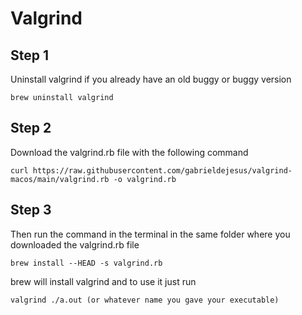 # Valgrind

## Step 1

Uninstall valgrind if you already have an old buggy or buggy version

```
brew uninstall valgrind
```

## Step 2

Download the valgrind.rb file with the following command

```
curl https://raw.githubusercontent.com/gabrieldejesus/valgrind-macos/main/valgrind.rb -o valgrind.rb
```

## Step 3

Then run the command in the terminal in the same folder where you downloaded the valgrind.rb file

```
brew install --HEAD -s valgrind.rb
```

brew will install valgrind and to use it just run

```
valgrind ./a.out (or whatever name you gave your executable)
```
